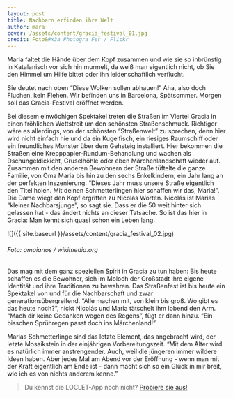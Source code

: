 ```yaml
---
layout: post
title: Nachbarn erfinden ihre Welt
author: mara
cover: /assets/content/gracia_festival_01.jpg
credit: Foto&#x3a Photogra Fer / Flickr
---
```


Maria faltet die Hände über dem Kopf zusammen und wie sie so inbrünstig in Katalanisch vor sich hin murmelt, da weiß
man eigentlich nicht, ob Sie den Himmel um Hilfe bittet oder ihn leidenschaftlich verflucht.

Sie deutet nach oben “Diese Wolken sollen abhauen!” Aha, also doch Fluchen, kein Flehen. Wir befinden uns in
Barcelona, Spätsommer. Morgen soll das Gracia-Festival eröffnet werden.

Bei diesem einwöchigen Spektakel treten die Straßen im Viertel Gracia in einen fröhlichen Wettstreit um den schönsten
Straßenschmuck. Richtiger wäre es allerdings, von der schönsten “Straßenwelt” zu sprechen, denn hier wird nicht
einfach hie und da ein Kugelfisch, ein riesiges Raumschiff oder ein freundliches Monster über dem Gehsteig
installiert. Hier bekommen die Straßen eine Krepppapier-Rundum-Behandlung und wachen als Dschungeldickicht,
Gruselhöhle oder eben Märchenlandschaft wieder auf. Zusammen mit den anderen Bewohnern der Straße tüftelte die ganze
Familie, von Oma Maria bis hin zu den sechs Enkelkindern, ein Jahr lang an der perfekten Inszenierung. “Dieses Jahr
muss unsere Straße eigentlich den Titel holen. Mit deinen Schmetterlingen hier schaffen wir das, Maria!”. Die Dame
wiegt den Kopf ergriffen zu Nicolás Worten. Nicolás ist Marias “kleiner Nachbarsjunge”, so sagt sie. Dass er die 50
weit hinter sich gelassen hat - das ändert nichts an dieser Tatsache. So ist das hier in Gracia: Man kennt sich
quasi schon ein Leben lang.

![]({{ site.baseurl }}/assets/content/gracia_festival_02.jpg)
###### Foto: amaianos / wikimedia.org

Das mag mit dem ganz speziellen Spirit  in Gracia zu tun haben: Bis heute schaffen es die Bewohner, sich im Moloch
der Großstadt ihre eigene Identität und ihre Traditionen zu bewahren. Das Straßenfest ist bis heute ein Spektakel von
und für die Nachbarschaft und zwar generationsübergreifend. “Alle machen mit, von klein bis groß. Wo gibt es das
heute noch?”, nickt Nicolás und Maria tätschelt ihm lobend den Arm. “Mach dir keine Gedanken wegen des Regens”, fügt
er dann hinzu. “Ein bisschen Sprühregen passt doch ins Märchenland!”

Marias Schmetterlinge sind das letzte Element, das angebracht wird, der letzte Mosaikstein in der einjährigen
Vorbereitungszeit. “Mit dem Alter wird es natürlich immer anstrengender. Auch, weil die jüngeren immer wildere Ideen
haben. Aber jedes Mal am Abend vor der Eröffnung - wenn man mit der Kraft eigentlich am Ende ist - dann macht sich so
ein Glück in mir breit, wie ich es von nichts anderem kenne.”

> Du kennst die LOCLET-App noch nicht? [Probiere sie aus!](https://app.adjust.com/dysko3?fallback=http%3A%2F%2Fapp.loclet.com)